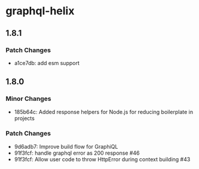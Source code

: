 # graphql-helix

## 1.8.1

### Patch Changes

- a1ce7db: add esm support

## 1.8.0

### Minor Changes

- 185b64c: Added response helpers for Node.js for reducing boilerplate in projects

### Patch Changes

- 9d6adb7: Improve build flow for GraphiQL
- 91f3fcf: handle graphql error as 200 response #46
- 91f3fcf: Allow user code to throw HttpError during context building #43

